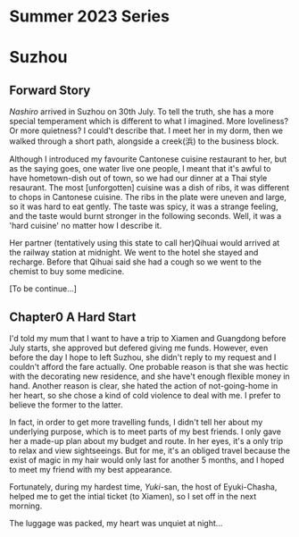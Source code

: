 # Summer 2023 Series 

# Suzhou

## Forward Story

*Nashiro* arrived in Suzhou on 30th July. To tell the truth, she has a more special temperament which is different to what I imagined. More loveliness? Or more quietness? I could't describe that. I meet her in my dorm, then we walked through a short path, alongside a creek(浜) to the business block. 

Although I introduced my favourite Cantonese cuisine restaurant to her, but as the saying goes, one water live one people, I meant that it's awful to have hometown-dish out of town, so we had our dinner at a Thai style resaurant. The most [unforgotten] cuisine was a dish of ribs, it was different to chops in Cantonese cuisine. The ribs in the plate were uneven and large, so it was hard to eat gently. The taste was spicy, it was a strange feeling, and the taste would burnt stronger in the following seconds. Well, it was a 'hard cuisine' no matter how I describe it.

Her partner (tentatively using this state to call her)Qihuai would arrived at the railway station at midnight. We went to the hotel she stayed and recharge. Before that Qihuai said she had a cough so we went to the chemist to buy some medicine. 

[To be continue...] 

## Chapter0 A Hard Start

I'd told my mum that I want to have a trip to Xiamen and Guangdong before July starts, she approved but defered giving me funds. However, even before the day I hope to left Suzhou, she didn't reply to my request and I couldn't afford the fare actually. One probable reason is that she was hectic with the decorating new residence, and she have't enough flexible money in hand. Another reason is clear, she hated the action of not-going-home in her heart, so she chose a kind of cold violence to deal with me. I prefer to believe the former to the latter. 

In fact, in order to get more travelling funds, I didn't tell her about my underlying purpose, which is to meet parts of my best friends. I only gave her a made-up plan about my budget and route. In her eyes, it's a only trip to relax and view sightseeings. But for me, it's an obliged travel because the exist of magic in my hair would only last for another 5 months, and I hoped to meet my friend with my best appearance.

Fortunately, during my hardest time, *Yuki*-san, the host of Eyuki-Chasha, helped me to get the intial ticket (to Xiamen), so I set off in the next morning.

The luggage was packed, my heart was unquiet at night...
